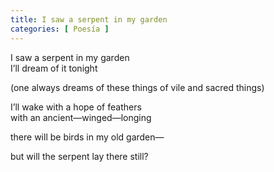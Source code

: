 ```yaml
---
title: I saw a serpent in my garden
categories: [ Poesía ]
---
```



I saw a serpent in my garden<br>
I’ll dream of it tonight<br>

(one always dreams of these things
of vile and sacred things)

I’ll wake with a hope of feathers<br>
with an ancient—winged—longing<br>

there will be birds in my old garden—<br>

but will the serpent lay there still?

